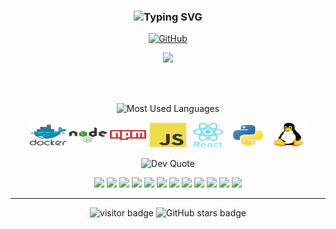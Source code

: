 <!-- Header Animasi -->
<h3 align="center">
  <img src="https://readme-typing-svg.herokuapp.com?font=Anton&size=25&pause=1000&color=F7F7F7&center=true&vCenter=true&width=500&lines=🏁+START+YOUR+ENGINES+🏁;I'm+Azzoxil,+Welcome+To+My+Github;Speeding+Through+Tech;Fueling+Innovation+🚀" alt="Typing SVG" />
</h3>


<p align="center">
  <a href="https://github.com/azzoxil98">
    <img src="https://img.shields.io/badge/GitHub-%23181717.svg?style=for-the-badge&logo=github&logoColor=white" alt="GitHub"/>
  </a>
</p>

<!-- GIF Avatar -->
<div id="header" align="center">
  <img src="https://raw.githubusercontent.com/Azzoxil98/Azzoxil98/main/gif/2.gif" width="200">
</div>


<!-- Media Sosial 
<p align="center">

  <a href="https://twitter.com/revolution_fun" target="_blank">
    <img src="https://img.shields.io/badge/Twitter-1DA1F2?style=for-the-badge&logo=twitter&logoColor=white" alt="Twitter Badge"/>
  </a>
    <a href="https://t.me/azzoxil" target="_blank">
    <img src="https://img.shields.io/badge/Telegram-2CA5E0?style=for-the-badge&logo=telegram&logoColor=white" alt="Telegram Badge"/>
  </a>
  <a href="mailto:azzoxill@gmail.com">
    <img src="https://img.shields.io/badge/Gmail-D14836?style=for-the-badge&logo=gmail&logoColor=white" alt="Gmail Badge"/>
  </a>
</p> -->

<!-- GitHub Stats 
<p align="center">
  <a href="https://git.io/streak-stats">
    <img src="https://github-readme-streak-stats.herokuapp.com?user=azzoxil98&theme=tokyonight&hide_border=true&date_format=j%20M%5B%20Y%5D" alt="GitHub Streak" />
  </a> 
 <p align="center">
  <img src="https://github-readme-stats.vercel.app/api?username=azzoxil98&show_icons=true&theme=tokyonight&hide_border=true" alt="GitHub Stats" /> -->
  <br><br> 
    <p align="center">
  <img src="https://github-readme-stats.vercel.app/api/top-langs/?username=azzoxil98&layout=compact&theme=tokyonight&hide_border=true" alt="Most Used Languages"/>
</p>

<!-- Tech Stack -->
<p align="center">
  <img src="https://github.com/devicons/devicon/blob/master/icons/docker/docker-original-wordmark.svg" title="Docker" alt="Docker" width="60" height="40"/>
  <img src="https://github.com/devicons/devicon/blob/master/icons/nodejs/nodejs-original-wordmark.svg" title="NodeJS" alt="NodeJS" width="60" height="40"/>
  <img src="https://github.com/devicons/devicon/blob/master/icons/npm/npm-original-wordmark.svg" title="Npm" alt="Npm" width="60" height="40"/>
  <img src="https://github.com/devicons/devicon/blob/master/icons/javascript/javascript-original.svg" title="JavaScript" alt="JavaScript" width="60" height="40"/>
  <img src="https://github.com/devicons/devicon/blob/master/icons/react/react-original-wordmark.svg" title="React" alt="React" width="60" height="40"/>
  <img src="https://github.com/devicons/devicon/blob/master/icons/python/python-original.svg" title="Python" alt="Python" width="60" height="40"/>
  <img src="https://github.com/devicons/devicon/blob/master/icons/linux/linux-original.svg" title="Linux" alt="Linux" width="60" height="40"/>
</p>

<!-- Trophy 
<h3 align="center">🏆 GitHub Achievements</h3>
<p align="center">
  <img src="https://github-profile-trophy.vercel.app/?username=azzoxil98&theme=tokyonight&no-frame=true&no-bg=true" alt="GitHub Trophy"/>
</p> -->

<!-- Quotes -->
<p align="center">
  <img src="https://quotes-github-readme.vercel.app/api?type=horizontal&theme=tokyonight" alt="Dev Quote"/>
</p>


<!-- Footer -->
<div align="center">
  <img src="https://i.giphy.com/media/v1.Y2lkPTc5MGI3NjExbm9zMnViNnZ4cWpqc3l6bHB5cHoyMGdwdHFpNDE0cG91NHNmbnZ3diZlcD12MV9pbnRlcm5hbF9naWZfYnlfaWQmY3Q9cw/qAXDUie0dPweocOvnw/giphy.gif" width="50"/>
  <img src="https://i.giphy.com/media/v1.Y2lkPTc5MGI3NjExbm9zMnViNnZ4cWpqc3l6bHB5cHoyMGdwdHFpNDE0cG91NHNmbnZ3diZlcD12MV9pbnRlcm5hbF9naWZfYnlfaWQmY3Q9cw/qAXDUie0dPweocOvnw/giphy.gif" width="50"/>
  <img src="https://i.giphy.com/media/v1.Y2lkPTc5MGI3NjExbm9zMnViNnZ4cWpqc3l6bHB5cHoyMGdwdHFpNDE0cG91NHNmbnZ3diZlcD12MV9pbnRlcm5hbF9naWZfYnlfaWQmY3Q9cw/qAXDUie0dPweocOvnw/giphy.gif" width="50"/>
  <img src="https://i.giphy.com/media/v1.Y2lkPTc5MGI3NjExbm9zMnViNnZ4cWpqc3l6bHB5cHoyMGdwdHFpNDE0cG91NHNmbnZ3diZlcD12MV9pbnRlcm5hbF9naWZfYnlfaWQmY3Q9cw/qAXDUie0dPweocOvnw/giphy.gif" width="50"/>
  <img src="https://i.giphy.com/media/v1.Y2lkPTc5MGI3NjExbm9zMnViNnZ4cWpqc3l6bHB5cHoyMGdwdHFpNDE0cG91NHNmbnZ3diZlcD12MV9pbnRlcm5hbF9naWZfYnlfaWQmY3Q9cw/qAXDUie0dPweocOvnw/giphy.gif" width="50"/>
  <img src="https://i.giphy.com/media/v1.Y2lkPTc5MGI3NjExbm9zMnViNnZ4cWpqc3l6bHB5cHoyMGdwdHFpNDE0cG91NHNmbnZ3diZlcD12MV9pbnRlcm5hbF9naWZfYnlfaWQmY3Q9cw/qAXDUie0dPweocOvnw/giphy.gif" width="50"/>
  <img src="https://i.giphy.com/media/v1.Y2lkPTc5MGI3NjExbm9zMnViNnZ4cWpqc3l6bHB5cHoyMGdwdHFpNDE0cG91NHNmbnZ3diZlcD12MV9pbnRlcm5hbF9naWZfYnlfaWQmY3Q9cw/qAXDUie0dPweocOvnw/giphy.gif" width="50"/>
  <img src="https://i.giphy.com/media/v1.Y2lkPTc5MGI3NjExbm9zMnViNnZ4cWpqc3l6bHB5cHoyMGdwdHFpNDE0cG91NHNmbnZ3diZlcD12MV9pbnRlcm5hbF9naWZfYnlfaWQmY3Q9cw/qAXDUie0dPweocOvnw/giphy.gif" width="50"/>
  <img src="https://i.giphy.com/media/v1.Y2lkPTc5MGI3NjExbm9zMnViNnZ4cWpqc3l6bHB5cHoyMGdwdHFpNDE0cG91NHNmbnZ3diZlcD12MV9pbnRlcm5hbF9naWZfYnlfaWQmY3Q9cw/qAXDUie0dPweocOvnw/giphy.gif" width="50"/>
  <img src="https://i.giphy.com/media/v1.Y2lkPTc5MGI3NjExbm9zMnViNnZ4cWpqc3l6bHB5cHoyMGdwdHFpNDE0cG91NHNmbnZ3diZlcD12MV9pbnRlcm5hbF9naWZfYnlfaWQmY3Q9cw/qAXDUie0dPweocOvnw/giphy.gif" width="50"/>
  <img src="https://i.giphy.com/media/v1.Y2lkPTc5MGI3NjExbm9zMnViNnZ4cWpqc3l6bHB5cHoyMGdwdHFpNDE0cG91NHNmbnZ3diZlcD12MV9pbnRlcm5hbF9naWZfYnlfaWQmY3Q9cw/qAXDUie0dPweocOvnw/giphy.gif" width="50"/>
  <img src="https://i.giphy.com/media/v1.Y2lkPTc5MGI3NjExbm9zMnViNnZ4cWpqc3l6bHB5cHoyMGdwdHFpNDE0cG91NHNmbnZ3diZlcD12MV9pbnRlcm5hbF9naWZfYnlfaWQmY3Q9cw/qAXDUie0dPweocOvnw/giphy.gif" width="50"/>
</div>

---

<div align="center">
  <img src="https://komarev.com/ghpvc/?username=azzoxil98&label=Visitors&color=0e75b6&style=flat" alt="visitor badge"/>
  <img src="https://img.shields.io/github/stars/Azzoxil98?style=flat&label=Stars&color=yellow" alt="GitHub stars badge"/>
</div>






 
 
  
